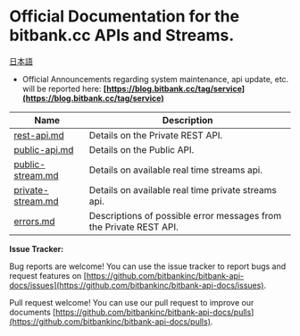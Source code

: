 # Official Documentation for the bitbank.cc APIs and Streams.

[日本語](README_JP.md)

* Official Announcements regarding system maintenance, api update, etc. will be reported here: **[https://blog.bitbank.cc/tag/service](https://blog.bitbank.cc/tag/service)**

Name | Description
------------ | ------------
[rest-api.md](./rest-api.md) | Details on the Private REST API.
[public-api.md](./public-api.md) | Details on the Public API.
[public-stream.md](./public-stream.md) | Details on available real time streams api.
[private-stream.md](./private-stream.md) | Details on available real time private streams api.
[errors.md](./errors.md) | Descriptions of possible error messages from the Private REST API.

**Issue Tracker:**

Bug reports are welcome! You can use the issue tracker to report bugs and request features on [https://github.com/bitbankinc/bitbank-api-docs/issues](https://github.com/bitbankinc/bitbank-api-docs/issues).

Pull request welcome! You can use our pull request to improve our documents [https://github.com/bitbankinc/bitbank-api-docs/pulls](https://github.com/bitbankinc/bitbank-api-docs/pulls).
